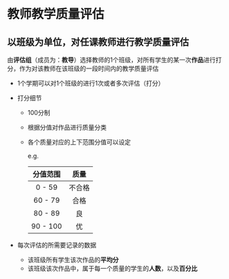 # 教师教学质量评估

## 以班级为单位，对任课教师进行教学质量评估

由**评估组**（成员为：**教导**）选择教师的1个班级，对所有学生的某一次**作品**进行打分，作为对该教师在该班级的一段时间内的教学质量评估

* 1个学期可以对1个班级的进行1次或者多次评估（打分）
* 打分细节
   * 100分制
   * 根据分值对作品进行质量分类
   * 各个质量对应的上下范围分值可以设定
   
     e.g.

     | 分值范围 | 质量 |
     | :--: | :--: |
     | 0 - 59 | 不合格 |
     | 60 - 79 | 合格 |
     | 80 - 89 | 良 |
     | 90 - 100 | 优 |

* 每次评估的所需要记录的数据
  * 该班级所有学生该次作品的**平均分**
  * 该班级该次作品中，属于每一个质量的学生的**人数**，以及**百分比**
